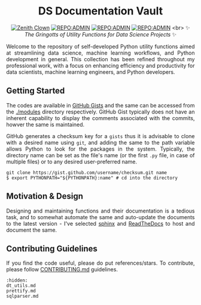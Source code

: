 <div align = "center">

# DS Documentation Vault

[![Zenith Clown](https://img.shields.io/badge/🧠-Debmalya_Pramanik-blue)](https://zenithclown.github.io/)
[![REPO:ADMIN](https://img.shields.io/badge/GitHub-ZenithClown-2A8542?logo=github)](https://github.com/ZenithClown)
[![REPO:ADMIN](https://img.shields.io/badge/GitLab-ZenithClown-2A8542?logo=gitlab)](https://gitlab.com/ZenithClown)
[![REPO:ADMIN](https://img.shields.io/badge/dPramanik-7287B4?logo=linkedin)]([https://github.com/ZenithClown](https://www.linkedin.com/in/dpramanik/))
<br>
✨ *The Gringotts of Utility Functions for Data Science Projects* ✨

</div>

<div align = "justify">

Welcome to the repository of self-developed Python utility functions aimed at streamlining data science, machine learning
workflows, and Python development in general. This collection has been refined throughout my professional work, with a focus
on enhancing efficiency and productivity for data scientists, machine learning engineers, and Python developers.

## Getting Started

The codes are available in [GitHub Gists](https://gist.github.com/ZenithClown) and the same can be accessed from the
[./modules](../modules/) directory respectively. GitHub Gist typically does not have an inherent capability to display the
comments associated with the commits, howver the same is maintained.

GitHub generates a checksum key for a `gists` thus it is advisable to clone with a desired name using `git`, and adding
the same to the path variable allows Python to look for the packages in the system. Typically, the directory name can be
set as the file's name (or the first `.py` file, in case of multiple files) or to any desired user-preferred name.

```shell
git clone https://gist.github.com/username/checksum.git name
$ export PYTHONPATH="${PYTHONPATH}:name" # cd into the directory
```

## Motivation & Design

Designing and maintaining functions and their documentation is a tedious task, and to somewhat automate the same and auto-update
the documents to the latest version - I've selected [sphinx](https://www.sphinx-doc.org/en/master/) and
[ReadTheDocs](https://docs.readthedocs.io/en/stable/) to host and document the same.

## Contributing Guidelines

If you find the code useful, please do put references/stars. To contribute, please follow
[CONTRIBUTING.md](https://github.com/ZenithClown/.github/blob/master/.github/CONTRIBUTING.md) guidelines.

```{toctree}
:hidden:
dt_utils.md
prettify.md
sqlparser.md
```

</div>
